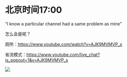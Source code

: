 # 北京时间17:00

“I know a particular channel had a same problem as mine”

怎么会是呢？

厕所：https://www.youtube.com/watch?v=AJK9MVMVP_s

省流模式：https://www.youtube.com/live_chat?is_popout=1&v=AJK9MVMVP_s

<img src="https://img.nga.178.com/attachments/mon_202105/24/7nQ2o-4hcrZzT3cSgh-ls.png"></img>